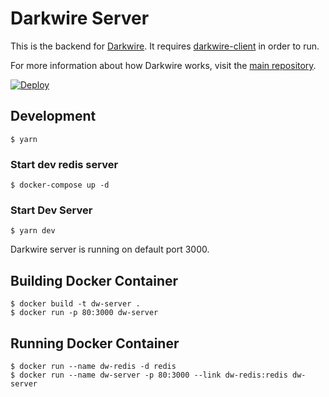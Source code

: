 # Darkwire Server

This is the backend for [Darkwire](https://github.com/seripap/darkwire.io). It requires [darkwire-client](https://github.com/seripap/darkwire-client) in order to run.

For more information about how Darkwire works, visit the [main repository](https://github.com/seripap/darkwire.io).

[![Deploy](https://www.herokucdn.com/deploy/button.svg)](https://heroku.com/deploy)

## Development

```
$ yarn
```

### Start dev redis server

```
$ docker-compose up -d
```

### Start Dev Server

```
$ yarn dev
```

Darkwire server is running on default port 3000.

## Building Docker Container

```
$ docker build -t dw-server .
$ docker run -p 80:3000 dw-server
```

## Running Docker Container

```
$ docker run --name dw-redis -d redis
$ docker run --name dw-server -p 80:3000 --link dw-redis:redis dw-server
```
